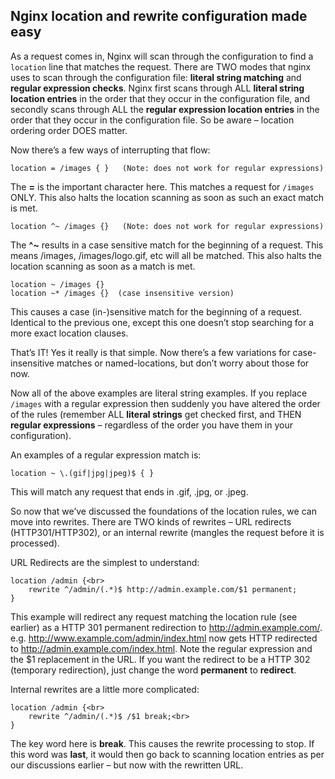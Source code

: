 
## Nginx location and rewrite configuration made easy ##

As a request comes in, Nginx will scan
through the configuration to find a `location` line that matches the request.
There are TWO modes that nginx uses to scan through the configuration file:
**literal string matching** and **regular expression checks**.
Nginx first scans through ALL **literal string location entries** in the order that
they occur in the configuration file, and 
secondly scans through ALL the **regular expression location entries** in the order that 
they occur in the configuration file.
So be aware – location ordering order DOES matter.

Now there’s a few ways of interrupting that flow:

```
location = /images { }   (Note: does not work for regular expressions)
```

The **=** is the important character here.  This matches a request for `/images` ONLY.
This also halts the location scanning as soon as such an exact match is met.

```
location ^~ /images {}   (Note: does not work for regular expressions)
```
    
The **^~** results in a case sensitive match for the beginning of a request.
This means /images, /images/logo.gif, etc will all be matched.
This also halts the location scanning as soon as a match is met.

```
location ~ /images {}
location ~* /images {}  (case insensitive version)
```

This causes a case (in-)sensitive match for the beginning of a request.
Identical to the previous one, except this one doesn’t stop searching
for a more exact location clauses.

That’s IT!  Yes it really is that simple.
Now there’s a few variations for case-insensitive matches or named-locations,
but don’t worry about those for now.

Now all of the above examples are literal string examples.
If you replace `/images` with a regular expression then suddenly you have altered the order of the rules
(remember ALL **literal strings** get checked first, and THEN **regular expressions** –
regardless of the order you have them in your configuration).

An examples of a regular expression match is:

    location ~ \.(gif|jpg|jpeg)$ { }

This will match any request that ends in .gif, .jpg, or .jpeg.</p></blockquote>

So now that we’ve discussed the foundations of the location rules, we can move into rewrites.
There are TWO kinds of rewrites – URL redirects (HTTP301/HTTP302), or an internal rewrite
(mangles the request before it is processed).

URL Redirects are the simplest to understand:

```
location /admin {<br>
    rewrite ^/admin/(.*)$ http://admin.example.com/$1 permanent;
}
```

This example will redirect any request matching the location rule (see earlier)
as a HTTP 301 permanent redirection to http://admin.example.com/.
e.g. http://www.example.com/admin/index.html now gets HTTP redirected to http://admin.example.com/index.html.
Note the regular expression and the $1 replacement in the URL.
If you want the redirect to be a HTTP 302 (temporary redirection),
just change the word **permanent** to **redirect**.

Internal rewrites are a little more complicated:

```
location /admin {<br>
    rewrite ^/admin/(.*)$ /$1 break;<br>
}
```

The key word here is **break**.  This causes the rewrite processing to stop.
If this word was **last**, it would then go back to scanning location entries
as per our discussions earlier – but now with the rewritten URL.
